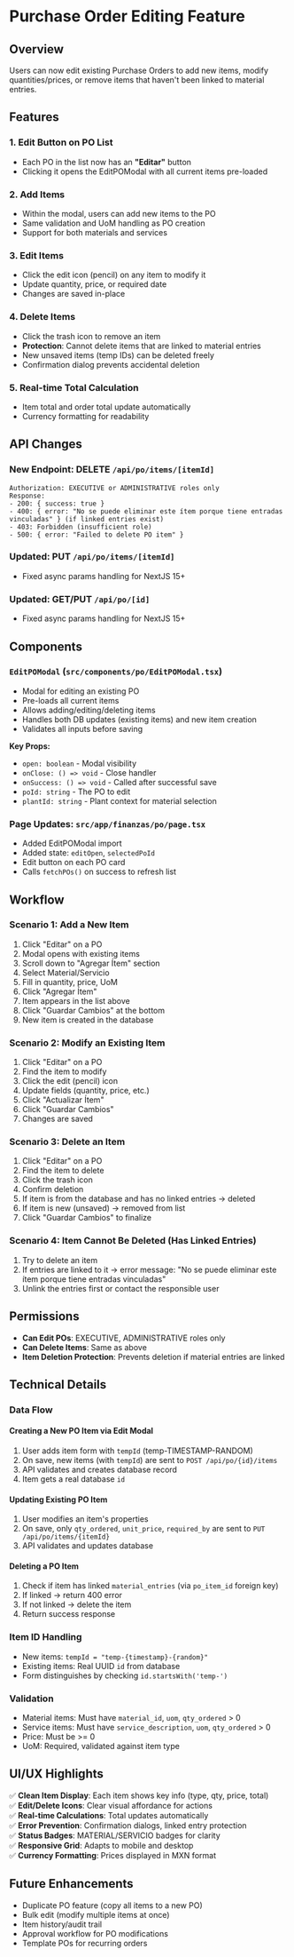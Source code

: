 # Purchase Order Editing Feature

## Overview

Users can now edit existing Purchase Orders to add new items, modify quantities/prices, or remove items that haven't been linked to material entries.

## Features

### 1. **Edit Button on PO List**
- Each PO in the list now has an **"Editar"** button
- Clicking it opens the EditPOModal with all current items pre-loaded

### 2. **Add Items**
- Within the modal, users can add new items to the PO
- Same validation and UoM handling as PO creation
- Support for both materials and services

### 3. **Edit Items**
- Click the edit icon (pencil) on any item to modify it
- Update quantity, price, or required date
- Changes are saved in-place

### 4. **Delete Items**
- Click the trash icon to remove an item
- **Protection**: Cannot delete items that are linked to material entries
- New unsaved items (temp IDs) can be deleted freely
- Confirmation dialog prevents accidental deletion

### 5. **Real-time Total Calculation**
- Item total and order total update automatically
- Currency formatting for readability

## API Changes

### New Endpoint: DELETE `/api/po/items/[itemId]`
```
Authorization: EXECUTIVE or ADMINISTRATIVE roles only
Response:
- 200: { success: true }
- 400: { error: "No se puede eliminar este ítem porque tiene entradas vinculadas" } (if linked entries exist)
- 403: Forbidden (insufficient role)
- 500: { error: "Failed to delete PO item" }
```

### Updated: PUT `/api/po/items/[itemId]`
- Fixed async params handling for NextJS 15+

### Updated: GET/PUT `/api/po/[id]`
- Fixed async params handling for NextJS 15+

## Components

### `EditPOModal` (`src/components/po/EditPOModal.tsx`)
- Modal for editing an existing PO
- Pre-loads all current items
- Allows adding/editing/deleting items
- Handles both DB updates (existing items) and new item creation
- Validates all inputs before saving

**Key Props:**
- `open: boolean` - Modal visibility
- `onClose: () => void` - Close handler
- `onSuccess: () => void` - Called after successful save
- `poId: string` - The PO to edit
- `plantId: string` - Plant context for material selection

### Page Updates: `src/app/finanzas/po/page.tsx`
- Added EditPOModal import
- Added state: `editOpen`, `selectedPoId`
- Edit button on each PO card
- Calls `fetchPOs()` on success to refresh list

## Workflow

### Scenario 1: Add a New Item
1. Click "Editar" on a PO
2. Modal opens with existing items
3. Scroll down to "Agregar Ítem" section
4. Select Material/Servicio
5. Fill in quantity, price, UoM
6. Click "Agregar Ítem"
7. Item appears in the list above
8. Click "Guardar Cambios" at the bottom
9. New item is created in the database

### Scenario 2: Modify an Existing Item
1. Click "Editar" on a PO
2. Find the item to modify
3. Click the edit (pencil) icon
4. Update fields (quantity, price, etc.)
5. Click "Actualizar Ítem"
6. Click "Guardar Cambios"
7. Changes are saved

### Scenario 3: Delete an Item
1. Click "Editar" on a PO
2. Find the item to delete
3. Click the trash icon
4. Confirm deletion
5. If item is from the database and has no linked entries → deleted
6. If item is new (unsaved) → removed from list
7. Click "Guardar Cambios" to finalize

### Scenario 4: Item Cannot Be Deleted (Has Linked Entries)
1. Try to delete an item
2. If entries are linked to it → error message: "No se puede eliminar este ítem porque tiene entradas vinculadas"
3. Unlink the entries first or contact the responsible user

## Permissions

- **Can Edit POs**: EXECUTIVE, ADMINISTRATIVE roles only
- **Can Delete Items**: Same as above
- **Item Deletion Protection**: Prevents deletion if material entries are linked

## Technical Details

### Data Flow

#### Creating a New PO Item via Edit Modal
1. User adds item form with `tempId` (temp-TIMESTAMP-RANDOM)
2. On save, new items (with `tempId`) are sent to `POST /api/po/{id}/items`
3. API validates and creates database record
4. Item gets a real database `id`

#### Updating Existing PO Item
1. User modifies an item's properties
2. On save, only `qty_ordered`, `unit_price`, `required_by` are sent to `PUT /api/po/items/{itemId}`
3. API validates and updates database

#### Deleting a PO Item
1. Check if item has linked `material_entries` (via `po_item_id` foreign key)
2. If linked → return 400 error
3. If not linked → delete the item
4. Return success response

### Item ID Handling
- New items: `tempId = "temp-{timestamp}-{random}"`
- Existing items: Real UUID `id` from database
- Form distinguishes by checking `id.startsWith('temp-')`

### Validation
- Material items: Must have `material_id`, `uom`, `qty_ordered` > 0
- Service items: Must have `service_description`, `uom`, `qty_ordered` > 0
- Price: Must be >= 0
- UoM: Required, validated against item type

## UI/UX Highlights

✅ **Clean Item Display**: Each item shows key info (type, qty, price, total)  
✅ **Edit/Delete Icons**: Clear visual affordance for actions  
✅ **Real-time Calculations**: Total updates automatically  
✅ **Error Prevention**: Confirmation dialogs, linked entry protection  
✅ **Status Badges**: MATERIAL/SERVICIO badges for clarity  
✅ **Responsive Grid**: Adapts to mobile and desktop  
✅ **Currency Formatting**: Prices displayed in MXN format  

## Future Enhancements

- Duplicate PO feature (copy all items to a new PO)
- Bulk edit (modify multiple items at once)
- Item history/audit trail
- Approval workflow for PO modifications
- Template POs for recurring orders
